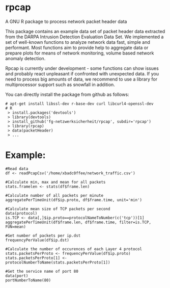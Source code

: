 # rpcap
A GNU R package to process network packet header data

This package contains an example data set of packet header data extracted from the DARPA Intrusion Detection Evaluation Data Set.
We implemented a set of well-known functions to analyze network data fast, simple and performant. Most functions aim to provide 
help to aggregate data or prepare plots for means of network monitoring, volume based network anomaly detection. 

Rpcap is currently under development - some functions can show issues and probably react unpleasant if confronted with 
unexpected data. If you need to process big amounts of data, we recommend to use a library for multiprocessor support such 
as snowfall in addition.

You can directly install the package from github as follows:

```
# apt-get install libssl-dev r-base-dev curl libcurl4-openssl-dev
# R
 > install.packages('devtools')
 > library(devtools)
 > install_github('fg-netzwerksicherheit/rpcap', subdir='rpcap')
 > library(rpcap)
 > data(packetHeader)
 > ...
```

# Example:
```
#Read data
df <- readPcapCsv('/home/xbadc0ffee/network_traffic.csv')

#Calculate min, max and mean for all packets
stats.framelen <- stats(df$frame.len)

#Calculate number of all packets per minute
aggregatePerTimeUnit(df$ip.proto, df$frame.time, unit='min')

#Calculate mean size of TCP packets per second
data(protocol)
is.TCP <- data[,]$ip.proto==protocolNameToNumber(c('tcp'))[1]
aggregatePerTimeUnit(df$frame.len, df$frame.time, filter=is.TCP, FUN=mean)

#Get number of packets per ip.dst
frequencyPerValue(df$ip.dst) 

#Calculate the number of occurences of each Layer 4 protocol
stats.packetsPerProto <- frequencyPerValue(df$ip.proto)
stats.packetsPerProto[1] <- protocolNumberToName(stats.packetsPerProto[1])

#Get the service name of port 80
data(port)
portNumberToName(80) 
```
